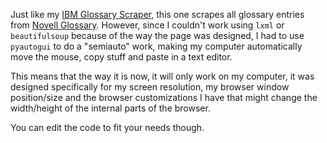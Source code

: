 Just like my [IBM Glossary Scraper](https://github.com/avizmarlon/ibm-glossary-scrap), this one scrapes all glossary entries from [Novell Glossary](https://www.novell.com/documentation/glossary/?page=/documentation/glossary/glossenu/data/gl24.html). However, since I couldn't work using `lxml` or `beautifulsoup` because of the way the page was designed, I had to use `pyautogui` to do a "semiauto" work, making my computer automatically move the mouse, copy stuff and paste in a text editor. 

This means that the way it is now, it will only work on my computer, it was designed specifically for my screen resolution, my browser window position/size and the browser customizations I have that might change the width/height of the internal parts of the browser.

You can edit the code to fit your needs though.